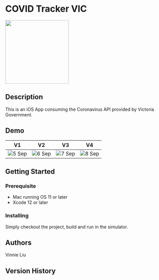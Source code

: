 # COVID Tracker VIC
<img src="https://user-images.githubusercontent.com/18501700/137618725-cf6bfa81-2cb1-4855-9c7f-d5d42f489a10.PNG" width="200" height="200">

## Description

This is an iOS App consuming the Coronavirus API provided by Victoria Government.

## Demo
| V1 | V2 | V3 | V4 |
| --- | --- | --- | --- |
|![5 Sep](https://s9.gifyu.com/images/2021-09-05\_23-22-34-1.gif)|![6 Sep](https://s9.gifyu.com/images/2021-09-06_20-29-13-1.gif)| ![7 Sep](https://s9.gifyu.com/images/2021-09-07_21-50-00-1.gif)| ![8 Sep](https://s9.gifyu.com/images/2021-09-08_22-46-30-1.gif) |



## Getting Started

### Prerequisite

* Mac running OS 11 or later
* Xcode 12 or later

### Installing

Simply checkout the project, build and run in the simulator.

## Authors

Vinnie Liu 

## Version History
